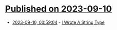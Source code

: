 # [Published on 2023-09-10](index.md)

* [2023-09-10, 00:59:04](https://lobste.rs/s/ohqpvc/i_wrote_string_type) - [I Wrote A String Type](https://mcyoung.xyz/2023/08/09/yarns/)
